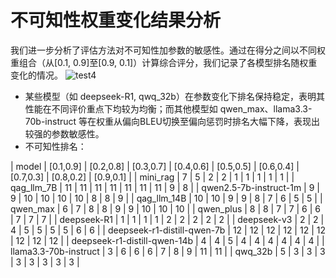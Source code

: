 # 不可知性权重变化结果分析
我们进一步分析了评估方法对不可知性加参数的敏感性。通过在得分之间以不同权重组合（从[0.1, 0.9]至[0.9, 0.1]）计算综合评分，我们记录了各模型排名随权重变化的情况。
![test4](https://github.com/user-attachments/assets/8d90639c-4c26-4b7a-a97c-7add116ca0c6)
- 某些模型（如 deepseek-R1, qwq_32b）在参数变化下排名保持稳定，表明其性能在不同评价重点下均较为均衡；而其他模型如 qwen_max、llama3.3-70b-instruct 等在权重从偏向BLEU切换至偏向惩罚时排名大幅下降，表现出较强的参数敏感性。
- 不可知性排名：

| model                        | [0.1,0.9] | [0.2,0.8] | [0.3,0.7] | [0.4,0.6] | [0.5,0.5] | [0.6,0.4] | [0.7,0.3] | [0.8,0.2] | [0.9,0.1] |
| mini_rag                     | 7         | 5         | 2         | 2         | 1         | 1         | 1         | 1         | 1         |
| qag_llm_7B                   | 11        | 11        | 11        | 11        | 11        | 11        | 11        | 9         | 8         |
| qwen2.5-7b-instruct-1m       | 9         | 9         | 10        | 10        | 10        | 10        | 8         | 8         | 9         |
| qag_llm_14B                  | 10        | 10        | 9         | 9         | 8         | 7         | 6         | 5         | 5         |
| qwen_max                     | 6         | 7         | 8         | 8         | 9         | 9         | 10        | 10        | 10        |
| qwen_plus                    | 8         | 8         | 7         | 7         | 6         | 6         | 7         | 7         | 7         |
| deepseek-R1                  | 1         | 1         | 1         | 1         | 2         | 2         | 2         | 2         | 2         |
| deepseek-v3                  | 2         | 2         | 4         | 5         | 5         | 5         | 5         | 6         | 6         |
| deepseek-r1-distill-qwen-7b  | 12        | 12        | 12        | 12        | 12        | 12        | 12        | 12        | 12        |
| deepseek-r1-distill-qwen-14b | 4         | 4         | 5         | 4         | 4         | 4         | 4         | 4         | 4         |
| llama3.3-70b-instruct        | 3         | 6         | 6         | 6         | 7         | 8         | 9         | 11        | 11        |
| qwq_32b                      | 5         | 3         | 3         | 3         | 3         | 3         | 3         | 3         | 3         |

